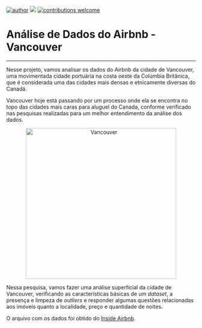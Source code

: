 [![author](https://img.shields.io/badge/author-GuilhermeAnjosFernandes-red.svg)](https://www.linkedin.com/in/guilherme-dos-anjos-fernandes) [![](https://img.shields.io/badge/python-3.7+-blue.svg)](https://www.python.org/downloads/release/python-365/) [![contributions welcome](https://img.shields.io/badge/contributions-welcome-brightgreen.svg?style=flat)](https://github.com/GuilhermeAnjosFernandes/airbnb_vancouver/issues)

# Análise de Dados do Airbnb - Vancouver
____________________________________________________
Nesse projeto, vamos analisar os dados do Airbnb da cidade de Vancouver, uma movimentada cidade portuária na costa oeste da Colúmbia Britânica, que é considerada uma das cidades mais densas e etnicamente diversas do Canadá.

Vancouver hoje está passando por um processo onde ela se encontra no topo das cidades mais caras para aluguel do Canada, conforme verificado nas pesquisas realizadas para um melhor entendimento da análise dos dados.

<p align="center">
  <img src="https://images.unsplash.com/photo-1559510859-42b76a39988f?ixid=MnwxMjA3fDB8MHxzZWFyY2h8MzF8fHZhbmNvdXZlcnxlbnwwfHwwfHw%3D&ixlib=rb-1.2.1&auto=format&fit=crop&w=500&q=60" alt="Vancouver"height=400px >
</p>

Nessa pesquisa, vamos fazer uma análise superficial da cidade de Vancouver, verificando as características básicas de um *dataset*, a presença e limpeza de *outliers* e responder algumas questões relacionadas aos imóveis quanto a localidade, preço e quantidade de noites.

O arquivo com os dados foi obtido do [Inside Airbnb](http://insideairbnb.com/get-the-data.html).
